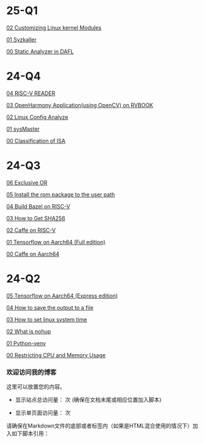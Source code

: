 # 25-Q1

[02 Customizing Linux kernel Modules](25-Q1/02_my_linux_module.md)

[01 Syzkaller](25-Q1/01_Syzkaller.md)

[00 Static Analyzer in DAFL](25-Q1/00_Static_Analyzer_in_DAFL.md)

# 24-Q4

[04 RISC-V READER](https://6eanut.github.io/RISCV-READ/)

[03 OpenHarmony Application(using OpenCV) on RVBOOK](24-Q4/03_OH-RV-OPENCV.md)

[02 Linux Config Analyze](24-Q4/02_linux-config.md)

[01 sysMaster](24-Q4/01_sysMaster.md)

[00 Classification of ISA](24-Q4/00_ClassificationofISA.md)

# 24-Q3

[06 Exclusive OR](24-Q3/ExclusiveOr.md)

[05 Install the rpm package to the user path](24-Q3/rpm-user.md)

[04 Build Bazel on RISC-V](24-Q3/build-bazel-riscv.md)

[03 How to Get SHA256](24-Q3/how-to-get-sha256.md)

[02 Caffe on RISC-V](24-Q3/caffe-riscv64.md)

[01 Tensorflow on Aarch64 (Full edition)](24-Q3/tensorflow-aarch64.md)

[00 Caffe on Aarch64](24-Q3/caffe-aarch64.md)

# 24-Q2

[05 Tensorflow on Aarch64 (Express edition)](24-Q2/tensorflow_aarch64.md)

[04 How to save the output to a file](24-Q2/save_output_to_file.md)

[03 How to set linux system time](24-Q2/linux_time.md)

[02 What is nohup](24-Q2/what_is_nohup.md)

[01 Python-venv](24-Q2/python-venv.md)

[00 Restricting CPU and Memory Usage](24-Q2/Restricting_CPU_and_Memory_Usage.md)

### 欢迎访问我的博客

这里可以放置您的内容。

- 显示站点总访问量：
  <span id="busuanzi_value_site_pv"></span>次 
  (确保在文档末尾或相应位置加入脚本)
  
- 显示单页面访问量：
  <span id="busuanzi_value_page_pv"></span>次 

请确保在Markdown文件的底部或者<head>标签内（如果是HTML混合使用的情况下）加入如下脚本引用：
<script async src="//busuanzi.ibruce.info/busuanzi/2.3/busuanzi.pure.mini.js"></script>
